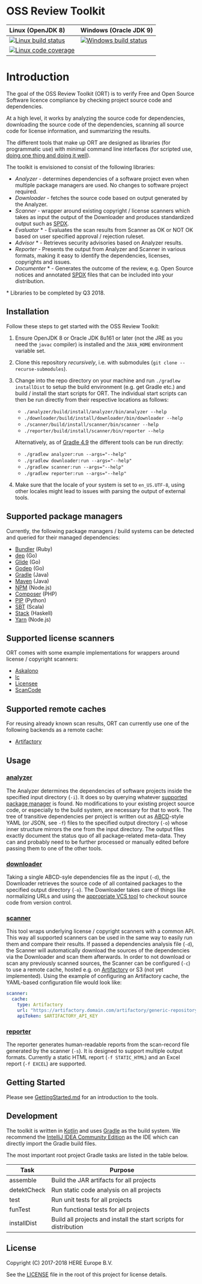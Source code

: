 # OSS Review Toolkit

| Linux (OpenJDK 8)              | Windows (Oracle JDK 9)          |
| :----------------------------- | :------------------------------ |
| [![Linux build status][1]][2]  | [![Windows build status][3]][4] |
| [![Linux code coverage][5]][6] |                                 |

[1]: https://travis-ci.com/heremaps/oss-review-toolkit.svg?branch=master
[2]: https://travis-ci.com/heremaps/oss-review-toolkit
[3]: https://ci.appveyor.com/api/projects/status/hbc1mn5hpo9a4hcq/branch/master?svg=true
[4]: https://ci.appveyor.com/project/heremaps/oss-review-toolkit/branch/master
[5]: https://codecov.io/gh/heremaps/oss-review-toolkit/branch/master/graph/badge.svg
[6]: https://codecov.io/gh/heremaps/oss-review-toolkit/

# Introduction

The goal of the OSS Review Toolkit (ORT) is to verify Free and Open Source Software licence compliance by checking
project source code and dependencies.

At a high level, it works by analyzing the source code for dependencies, downloading the
source code of the dependencies, scanning all source code for license information, and summarizing the results.

The different tools that make up ORT are designed as libraries (for programmatic use) with minimal command line
interfaces (for scripted use,
[doing one thing and doing it well](https://en.wikipedia.org/wiki/Unix_philosophy#Do_One_Thing_and_Do_It_Well)).

The toolkit is envisioned to consist of the following libraries:

* *Analyzer* - determines dependencies of a software project even when multiple package managers are used. No changes to
  software project required.
* *Downloader* - fetches the source code based on output generated by the Analyzer.
* *Scanner* - wrapper around existing copyright / license scanners which takes as input the output of the Downloader and
  produces standardized output such as [SPDX](https://spdx.org/).
* *Evaluator* * - Evaluates the scan results from Scanner as OK or NOT OK based on user specified approval / rejection
  ruleset.
* *Advisor* * - Retrieves security advisories based on Analyzer results.
* *Reporter* - Presents the output from Analyzer and Scanner in various formats, making it easy to identify the
  dependencies, licenses, copyrights and issues.
* *Documenter* * - Generates the outcome of the review, e.g. Open Source notices and annotated [SPDX](https://spdx.org/)
  files that can be included into your distribution.

\* Libraries to be completed by Q3 2018.

## Installation

Follow these steps to get started with the OSS Review Toolkit:

1. Ensure OpenJDK 8 or Oracle JDK 8u161 or later (not the JRE as you need the `javac` compiler) is installed and the
   `JAVA_HOME` environment variable set.

2. Clone this repository *recursively*, i.e. with submodules (`git clone --recurse-submodules`).

3. Change into the repo directory on your machine and run `./gradlew installDist` to setup the build environment (e.g.
   get Gradle etc.) and build / install the start scripts for ORT. The individual start scripts can then be run directly
   from their respective locations as follows:

   * `./analyzer/build/install/analyzer/bin/analyzer --help`
   * `./downloader/build/install/downloader/bin/downloader --help`
   * `./scanner/build/install/scanner/bin/scanner --help`
   * `./reporter/build/install/scanner/bin/reporter --help`

   Alternatively, as of [Gradle 4.9](https://docs.gradle.org/4.9/release-notes.html#command-line-args-supported-by-javaexec)
   the different tools can be run directly:

   * `./gradlew analyzer:run --args="--help"`
   * `./gradlew downloader:run --args="--help"`
   * `./gradlew scanner:run --args="--help"`
   * `./gradlew reporter:run --args="--help"`

4. Make sure that the locale of your system is set to `en_US.UTF-8`, using other locales might lead to issues with parsing
   the output of external tools.

## Supported package managers

Currently, the following package managers / build systems can be detected and queried for their managed dependencies:

* [Bundler](http://bundler.io/) (Ruby)
* [dep](https://golang.github.io/dep/) (Go)
* [Glide](https://glide.sh/) (Go)
* [Godep](https://github.com/tools/godep) (Go)
* [Gradle](https://gradle.org/) (Java)
* [Maven](http://maven.apache.org/) (Java)
* [NPM](https://www.npmjs.com/) (Node.js)
* [Composer](https://getcomposer.org/) (PHP)
* [PIP](https://pip.pypa.io/) (Python)
* [SBT](http://www.scala-sbt.org/) (Scala)
* [Stack](http://haskellstack.org/) (Haskell)
* [Yarn](https://yarnpkg.com/) (Node.js)

## Supported license scanners

ORT comes with some example implementations for wrappers around license / copyright scanners:

* [Askalono](https://github.com/amzn/askalono)
* [lc](https://github.com/boyter/lc)
* [Licensee](https://github.com/benbalter/licensee)
* [ScanCode](https://github.com/nexB/scancode-toolkit)

## Supported remote caches

For reusing already known scan results, ORT can currently use one of the following backends as a remote cache:

* [Artifactory](https://jfrog.com/artifactory/)

## Usage

### [analyzer](../analyzer/src/main/kotlin)

The Analyzer determines the dependencies of software projects inside the specified input directory (`-i`). It does so by
querying whatever [supported package manager](../analyzer/src/main/kotlin/managers) is found. No modifications to your
existing project source code, or especially to the build system, are necessary for that to work. The tree of transitive
dependencies per project is written out as [ABCD](https://github.com/nexB/aboutcode/tree/master/aboutcode-data)-style
YAML (or JSON, see `-f`) files to the specified output directory (`-o`) whose inner structure mirrors the one from the
input directory. The output files exactly document the status quo of all package-related meta-data. They can and
probably need to be further processed or manually edited before passing them to one of the other tools.

### [downloader](../downloader/src/main/kotlin)

Taking a single ABCD-syle dependencies file as the input (`-d`), the Downloader retrieves the source code of all
contained packages to the specified output directory (`-o`). The Downloader takes care of things like normalizing URLs
and using the [appropriate VCS tool](../downloader/src/main/kotlin/vcs) to checkout source code from version control.

### [scanner](../scanner/src/main/kotlin)

This tool wraps underlying license / copyright scanners with a common API. This way all supported scanners can be used
in the same way to easily run them and compare their results. If passed a dependencies analysis file (`-d`), the Scanner
will automatically download the sources of the dependencies via the Downloader and scan them afterwards. In order to not
download or scan any previously scanned sources, the Scanner can be configured (`-c`) to use a remote cache, hosted
e.g. on [Artifactory](../scanner/src/main/kotlin/ArtifactoryCache.kt) or S3 (not yet implemented). Using the example of
configuring an Artifactory cache, the YAML-based configuration file would look like:

```yaml
scanner:
  cache:
    type: Artifactory
    url: "https://artifactory.domain.com/artifactory/generic-repository-name"
    apiToken: $ARTIFACTORY_API_KEY
```

### [reporter](../reporter/src/main/kotlin)

The reporter generates human-readable reports from the scan-record file generated by the scanner (`-s`). It is designed
to support multiple output formats. Currently a static HTML report (`-f STATIC_HTML`) and an Excel report (`-f EXCEL`)
are supported.

## Getting Started

Please see [GettingStarted.md](./GettingStarted.md) for an introduction to the tools.

## Development

The toolkit is written in [Kotlin](https://kotlinlang.org/) and uses [Gradle](https://gradle.org/) as the build system.
We recommend the [IntelliJ IDEA Community Edition](https://www.jetbrains.com/idea/download/) as the IDE which can
directly import the Gradle build files.

The most important root project Gradle tasks are listed in the table below.

| Task        | Purpose                                                           |
| ----------- | ----------------------------------------------------------------- |
| assemble    | Build the JAR artifacts for all projects                          |
| detektCheck | Run static code analysis on all projects                          |
| test        | Run unit tests for all projects                                   |
| funTest     | Run functional tests for all projects                             |
| installDist | Build all projects and install the start scripts for distribution |

## License

Copyright (C) 2017-2018 HERE Europe B.V.

See the [LICENSE](../LICENSE) file in the root of this project for license details.
